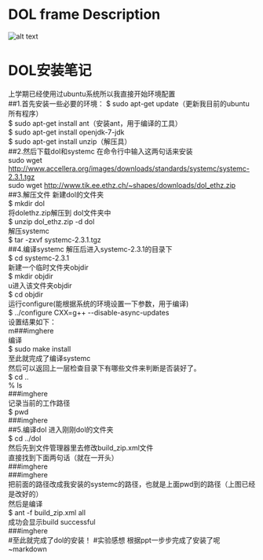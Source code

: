 # DOL frame Description
![alt text](DOL图.png "DOL")
# DOL安装笔记
上学期已经使用过ubuntu系统所以我直接开始环境配置
<br>
##1.首先安装一些必要的环境：
$	sudo apt-get update（更新我目前的ubuntu所有程序）
<br>
$	sudo apt-get install ant（安装ant，用于编译的工具）
<br>
$ sudo apt-get install openjdk-7-jdk
<br>
$	sudo apt-get install unzip（解压具）
<br>
##2.然后下载dol和systemc
在命令行中输入这两句话来安装
<br>
sudo wget http://www.accellera.org/images/downloads/standards/systemc/systemc-2.3.1.tgz
<br>
sudo wget http://www.tik.ee.ethz.ch/~shapes/downloads/dol_ethz.zip
<br>
##3.解压文件
新建dol的文件夹 
<br>$	mkdir dol
<br>
将dolethz.zip解压到 dol文件夹中
<br>
$	unzip dol_ethz.zip -d dol<br>
解压systemc
<br>
$	tar -zxvf systemc-2.3.1.tgz
<br>
##4.编译systemc
解压后进入systemc-2.3.1的目录下
<br>
$	cd systemc-2.3.1
<br>新建一个临时文件夹objdir
<br>
$	mkdir objdir
<br>
u进入该文件夹objdir
<br>
$	cd objdir
<br>
运行configure(能根据系统的环境设置一下参数，用于编译)
<br>
$	../configure CXX=g++ --disable-async-updates
<br>
设置结果如下：
<br>
m###imghere
<br>
编译
<br>
$	sudo make install
<br>
至此就完成了编译systemc
<br>
然后可以返回上一层检查目录下有哪些文件来判断是否装好了。
<br>
$ cd ..
<br>
% ls
<br>
###imghere
<br>
记录当前的工作路径
<br>
$	pwd
<br>
###imghere
<br>
##5.编译dol
进入刚刚dol的文件夹
<br>
$	cd ../dol
<br>
然后先到文件管理器里去修改build_zip.xml文件
<br>
直接找到下面两句话（就在一开头）
<br>
###imghere
<br>
###imghere
<br>
把前面的路径改成我安装的systemc的路径，也就是上面pwd到的路径（上图已经是改好的）
<br>
然后是编译
<br>
$	ant -f build_zip.xml all
<br>
成功会显示build successful
<br>
###imghere
<br>
#至此就完成了dol的安装！
#实验感想
根据ppt一步步完成了安装了呢~markdown


